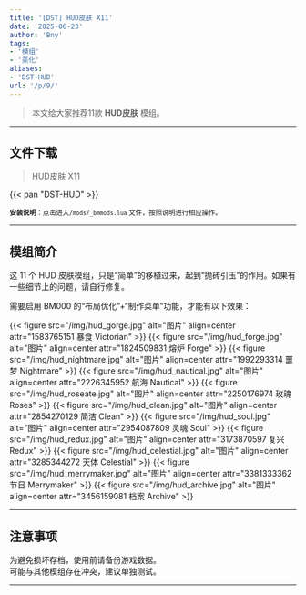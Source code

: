 ```yaml
---
title: '[DST] HUD皮肤 X11'
date: '2025-06-23'
author: 'Bny'
tags:
- '模组'
- '美化'
aliases:
- 'DST-HUD'
url: '/p/9/'
---
```


> 本文给大家推荐11款 **HUD皮肤** 模组。

---

## 文件下载

> HUD皮肤 X11  

{{< pan "DST-HUD" >}}  

<small> **安装说明**：点击进入`/mods/_bmmods.lua` 文件，按照说明进行相应操作。</small>  

---

## 模组简介

这 11 个 HUD 皮肤模组，只是“简单”的移植过来，起到“抛砖引玉”的作用。如果有一些细节上的问题，请自行修复。

需要启用 BM000 的“布局优化”+“制作菜单”功能，才能有以下效果：

{{< figure src="/img/hud_gorge.jpg" alt="图片" align=center attr="1583765151 暴食 Victorian" >}}
{{< figure src="/img/hud_forge.jpg" alt="图片" align=center attr="1824509831 熔炉 Forge" >}}
{{< figure src="/img/hud_nightmare.jpg" alt="图片" align=center attr="1992293314 噩梦 Nightmare" >}}
{{< figure src="/img/hud_nautical.jpg" alt="图片" align=center attr="2226345952 航海 Nautical" >}}
{{< figure src="/img/hud_roseate.jpg" alt="图片" align=center attr="2250176974 玫瑰 Roses" >}}
{{< figure src="/img/hud_clean.jpg" alt="图片" align=center attr="2854270129 简洁 Clean" >}}
{{< figure src="/img/hud_soul.jpg" alt="图片" align=center attr="2954087809 灵魂 Soul" >}}
{{< figure src="/img/hud_redux.jpg" alt="图片" align=center attr="3173870597 复兴 Redux" >}}
{{< figure src="/img/hud_celestial.jpg" alt="图片" align=center attr="3285344272 天体 Celestial" >}}
{{< figure src="/img/hud_merrymaker.jpg" alt="图片" align=center attr="3381333362 节日 Merrymaker" >}}
{{< figure src="/img/hud_archive.jpg" alt="图片" align=center attr="3456159081 档案 Archive" >}}


---

## 注意事项

>  
为避免损坏存档，使用前请备份游戏数据。  
可能与其他模组存在冲突，建议单独测试。  

---

